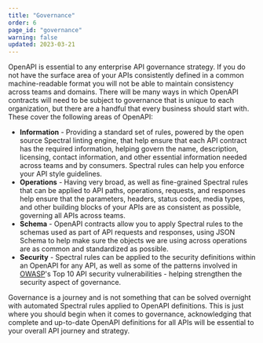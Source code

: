 ```yaml
---
title: "Governance"
order: 6
page_id: "governance"
warning: false
updated: 2023-03-21
---
```


OpenAPI is essential to any enterprise API governance strategy. If you do not have the surface area of your APIs consistently defined in a common machine-readable format you will not be able to maintain consistency across teams and domains. There will be many ways in which OpenAPI contracts will need to be subject to governance that is unique to each organization, but there are a handful that every business should start with. These cover the following areas of OpenAPI:

* **Information** - Providing a standard set of rules, powered by the open source Spectral linting engine, that help ensure that each API contract has the required information, helping govern the name, description, licensing, contact information, and other essential information needed across teams and by consumers. Spectral rules can help you enforce your API style guidelines.
* **Operations** - Having very broad, as well as fine-grained Spectral rules that can be applied to API paths, operations, requests, and responses help ensure that the parameters, headers, status codes, media types, and other building blocks of your APIs are as consistent as possible, governing all APIs across teams.
* **Schema** - OpenAPI contracts allow you to apply Spectral rules to the schemas used as part of API requests and responses, using JSON Schema to help make sure the objects we are using across operations are as common and standardized as possible.
* **Security** - Spectral rules can be applied to the security definitions within an OpenAPI for any API, as well as some of the patterns involved in [OWASP](https://owasp.org/)'s Top 10 API security vulnerabilities - helping strengthen the security aspect of governance.

Governance is a journey and is not something that can be solved overnight with automated Spectral rules applied to OpenAPI definitions. This is just where you should begin when it comes to governance, acknowledging that complete and up-to-date OpenAPI definitions for all APIs will be essential to your overall API journey and strategy.

